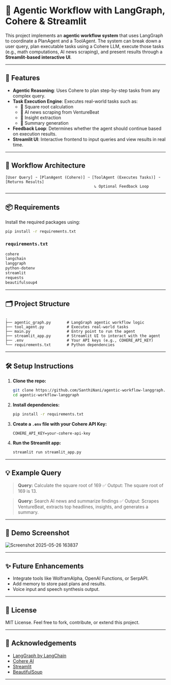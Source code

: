 # 🤖 Agentic Workflow with LangGraph, Cohere & Streamlit

This project implements an **agentic workflow system** that uses LangGraph to coordinate a PlanAgent and a ToolAgent. The system can break down a user query, plan executable tasks using a Cohere LLM, execute those tasks (e.g., math computations, AI news scraping), and present results through a **Streamlit-based interactive UI**.

---

## 🚀 Features

- **Agentic Reasoning**: Uses Cohere to plan step-by-step tasks from any complex query.
- **Task Execution Engine**: Executes real-world tasks such as:
  - 📐 Square root calculation
  - 📰 AI news scraping from VentureBeat
  - 🧠 Insight extraction
  - 📝 Summary generation
- **Feedback Loop**: Determines whether the agent should continue based on execution results.
- **Streamlit UI**: Interactive frontend to input queries and view results in real time.

---

## 🧠 Workflow Architecture

```text
[User Query] ➝ [PlanAgent (Cohere)] ➝ [ToolAgent (Executes Tasks)] ➝ [Returns Results]
                                       ↳ Optional Feedback Loop
````

---

## 📦 Requirements

Install the required packages using:

```bash
pip install -r requirements.txt
```

### `requirements.txt`

```txt
cohere
langchain
langgraph
python-dotenv
streamlit
requests
beautifulsoup4
```

---

## 🗂️ Project Structure

```
.
├── agentic_graph.py       # LangGraph agentic workflow logic
├── tool_agent.py          # Executes real-world tasks
├── main.py                # Entry point to run the agent
├── streamlit_app.py       # Streamlit UI to interact with the agent
├── .env                   # Your API keys (e.g., COHERE_API_KEY)
└── requirements.txt       # Python dependencies
```

---

## 🛠️ Setup Instructions

1. **Clone the repo:**

   ```bash
   git clone https://github.com/SanthiNani/agentic-workflow-langgraph.git
   cd agentic-workflow-langgraph
   ```

2. **Install dependencies:**

   ```bash
   pip install -r requirements.txt
   ```

3. **Create a `.env` file with your Cohere API Key:**

   ```
   COHERE_API_KEY=your-cohere-api-key
   ```

4. **Run the Streamlit app:**

   ```bash
   streamlit run streamlit_app.py
   ```

---

## 💡 Example Query

> **Query:** Calculate the square root of 169
> ✅ Output: The square root of 169 is 13.

> **Query:** Search AI news and summarize findings
> ✅ Output: Scrapes VentureBeat, extracts top headlines, insights, and generates a summary.

---

## 📸 Demo Screenshot

![Screenshot 2025-05-26 163837](https://github.com/user-attachments/assets/0d2c89f9-6635-4ec4-943f-2e95d20a4c05)


---

## ✨ Future Enhancements

* Integrate tools like WolframAlpha, OpenAI Functions, or SerpAPI.
* Add memory to store past plans and results.
* Voice input and speech synthesis output.

---

## 📄 License

MIT License.
Feel free to fork, contribute, or extend this project.

---

## 🙌 Acknowledgements

* [LangGraph by LangChain](https://github.com/langchain-ai/langgraph)
* [Cohere AI](https://cohere.com/)
* [Streamlit](https://streamlit.io/)
* [BeautifulSoup](https://www.crummy.com/software/BeautifulSoup/)

---
